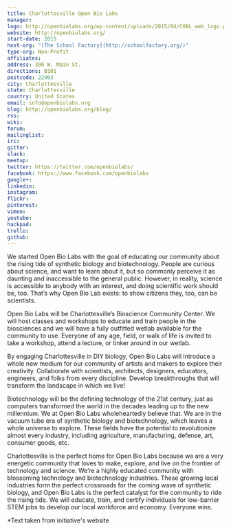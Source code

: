 ```yaml
---
title: Charlottesville Open Bio Labs
manager:
logo: http://openbiolabs.org/wp-content/uploads/2015/04/COBL_web_logo.png
website: http://openbiolabs.org/
start-date: 2015
host-org: "[The School Factory](http://schoolfactory.org/)"
type-org: Non-Profit
affiliates:
address: 300 W. Main St.
directions: B101
postcode: 22903
city: Charlottesville
state: Charlottesville
country: United States
email: info@openbiolabs.org
blog: http://openbiolabs.org/blog/
rss:
wiki:
forum:
mailinglist:
irc:
gitter:
slack:
meetup:
twitter: https://twitter.com/openbiolabs/
facebook: https://www.facebook.com/openbiolabs
google+:
linkedin:
instagram:
flickr:
pinterest:
vimeo:
youtube:
hackpad:
trello:
github:
---
```


We started Open Bio Labs with the goal of educating our community about the rising tide of synthetic biology and biotechnology. People are curious about science, and want to learn about it, but so commonly perceive it as daunting and inaccessible to the general public. However, in reality, science is accessible to anybody with an interest, and doing scientific work should be, too. That’s why Open Bio Lab exists: to show citizens they, too, can be scientists.

Open Bio Labs will be Charlottesville’s Bioscience Community Center.  We will host classes and workshops to educate and train people in the biosciences and we will have a fully outfitted wetlab available for the community to use. Everyone of any age, field, or walk of life is invited to take a workshop, attend a lecture, or tinker around in our wetlab.

By engaging Charlottesville in DIY biology, Open Bio Labs will introduce a whole new medium for our community of artists and makers to explore their creativity. Collaborate with scientists, architects, designers, educators, engineers, and folks from every discipline. Develop breakthroughs that will transform the landscape in which we live!

Biotechnology will be the defining technology of the 21st century, just as computers transformed the world in the decades leading up to the new millennium. We at Open Bio Labs wholeheartedly believe that. We are in the vacuum tube era of synthetic biology and biotechnology, which leaves a whole universe to explore. These fields have the potential to revolutionize almost every industry, including agriculture, manufacturing, defense, art, consumer goods, etc.

Charlottesville is the perfect home for Open Bio Labs because we are a very energetic community that loves to make, explore, and live on the frontier of technology and science. We’re a highly educated community with blossoming technology and biotechnology industries. These growing local industries form the perfect crossroads for the coming wave of synthetic biology, and Open Bio Labs is the perfect catalyst for the community to ride the rising tide. We will educate, train, and certify individuals for low-barrier STEM jobs to develop our local workforce and economy. Everyone wins.


\*Text taken from initiative's website
